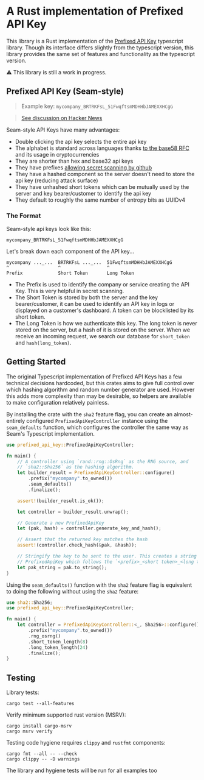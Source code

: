 
# A Rust implementation of Prefixed API Key

This library is a Rust implementation of the [Prefixed API Key](https://github.com/seamapi/prefixed-api-key) typescript library. Though its interface differs slightly from the typescript version, this library provides the same set of features and functionality as the typescript version.

⚠️ This library is still a work in progress.

## Prefixed API Key (Seam-style)

> Example key: `mycompany_BRTRKFsL_51FwqftsmMDHHbJAMEXXHCgG`

> [See discussion on Hacker News](https://news.ycombinator.com/item?id=31333933#31336542)

Seam-style API Keys have many advantages:

- Double clicking the api key selects the entire api key
- The alphabet is standard across languages thanks [to the base58 RFC](https://datatracker.ietf.org/doc/html/draft-msporny-base58) and its usage in cryptocurrencies
- They are shorter than hex and base32 api keys
- They have prefixes [allowing secret scanning by github](https://docs.github.com/en/code-security/secret-scanning/about-secret-scanning)
- They have a hashed component so the server doesn't need to store the api key (reducing attack surface)
- They have unhashed short tokens which can be mutually used by the server and key bearer/customer to identify the api key
- They default to roughly the same number of entropy bits as UUIDv4

### The Format

Seam-style api keys look like this:

```ignore
mycompany_BRTRKFsL_51FwqftsmMDHHbJAMEXXHCgG
```

Let's break down each component of the API key...

```ignore
mycompany ..._...  BRTRKFsL ..._...  51FwqftsmMDHHbJAMEXXHCgG
^                  ^                 ^
Prefix             Short Token       Long Token
```

- The Prefix is used to identify the company or service creating the API Key.
  This is very helpful in secret scanning.
- The Short Token is stored by both the server and the key bearer/customer, it
  can be used to identify an API key in logs or displayed on a customer's
  dashboard. A token can be blocklisted by its short token.
- The Long Token is how we authenticate this key. The long token is never stored
  on the server, but a hash of it is stored on the server. When we receive an
  incoming request, we search our database for `short_token` and `hash(long_token)`.

## Getting Started

The original Typescript implementation of Prefixed API Keys has a few technical decisions hardcoded,
but this crates aims to give full control over which hashing algorithm and random number
generator are used. However this adds more complexity than may be desirable, so helpers are
available to make configuration relatively painless.

By installing the crate with the `sha2` feature flag, you can create an almost-entirely configured
`PrefixedApiKeyController` instance using the `seam_defaults` function, which configures the
controller the same way as Seam's Typescript implementation.

```rust
use prefixed_api_key::PrefixedApiKeyController;

fn main() {
    // A controller using `rand::rng::OsRng` as the RNG source, and
    // `sha2::Sha256` as the hashing algorithm.
    let builder_result = PrefixedApiKeyController::configure()
        .prefix("mycompany".to_owned())
        .seam_defaults()
        .finalize();

    assert!(builder_result.is_ok());

    let controller = builder_result.unwrap();

    // Generate a new PrefixedApiKey
    let (pak, hash) = controller.generate_key_and_hash();

    // Assert that the returned key matches the hash
    assert!(controller.check_hash(&pak, &hash));

    // Stringify the key to be sent to the user. This creates a string from the
    // PrefixedApiKey which follows the `<prefix>_<short token>_<long token>` convention
    let pak_string = pak.to_string();
}
```

Using the `seam_defaults()` function with the `sha2` feature flag is equivalent to doing
the following without using the `sha2` feature:

```rust
use sha2::Sha256;
use prefixed_api_key::PrefixedApiKeyController;

fn main() {
    let controller = PrefixedApiKeyController::<_, Sha256>::configure()
        .prefix("mycompany".to_owned())
        .rng_osrng()
        .short_token_length(8)
        .long_token_length(24)
        .finalize();
}
```

## Testing

Library tests:

```ignore
cargo test --all-features
```

Verify minimum supported rust version (MSRV):

```ignore
cargo install cargo-msrv
cargo msrv verify
```

Testing code hygiene requires `clippy` and `rustfmt` components:

```ignore
cargo fmt --all -- --check
cargo clippy -- -D warnings
```

The library and hygiene tests will be run for all examples too
